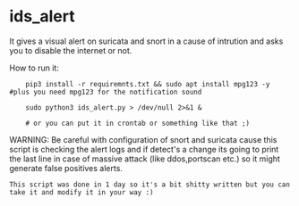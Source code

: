 # ids_alert
It gives a visual alert on suricata and snort in a cause of intrution and asks you to disable the internet or not.


How to run it:

        pip3 install -r requiremnts.txt && sudo apt install mpg123 -y  #plus you need mpg123 for the notification sound
        
        sudo python3 ids_alert.py > /dev/null 2>&1 &
        
        # or you can put it in crontab or something like that ;)

WARNING:
        Be careful with configuration of snort and suricata cause this script is checking the alert logs and if detect's a change its going to print the last line in case of massive attack (like ddos,portscan etc.) so it might generate false positives alerts.
        
    This script was done in 1 day so it's a bit shitty written but you can take it and modify it in your way :)
